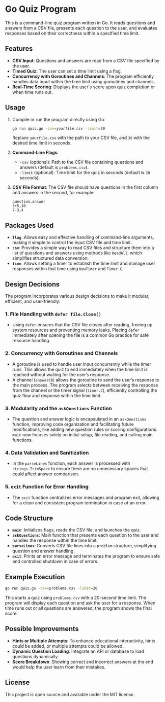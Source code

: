 
# Go Quiz Program

This is a command-line quiz program written in Go. It reads questions and answers from a CSV file, presents each question to the user, and evaluates responses based on their correctness within a specified time limit.

## Features

- **CSV Input**: Questions and answers are read from a CSV file specified by the user.
- **Timed Quiz**: The user can set a time limit using a flag.
- **Concurrency with Goroutines and Channels**: The program efficiently handles data input within the time limit using goroutines and channels.
- **Real-Time Scoring**: Displays the user's score upon quiz completion or when time runs out.

## Usage

1. Compile or run the program directly using Go:
   ```bash
   go run quiz.go -csv=yourfile.csv -limit=30
   ```
   Replace `yourfile.csv` with the path to your CSV file, and `30` with the desired time limit in seconds.

2. **Command-Line Flags**:
   - `-csv` (optional): Path to the CSV file containing questions and answers (default is `problems.csv`).
   - `-limit` (optional): Time limit for the quiz in seconds (default is `30` seconds).

3. **CSV File Format**: The CSV file should have questions in the first column and answers in the second, for example:
   ```csv
   question,answer
   5+5,10
   7-3,4
   ```

## Packages Used

- **`flag`**: Allows easy and effective handling of command-line arguments, making it simple to control the input CSV file and time limit.
- **`csv`**: Provides a simple way to read CSV files and structure them into a list of questions and answers using methods like `ReadAll`, which simplifies structured data conversion.
- **`time`**: Allows setting a timer to establish the time limit and manage user responses within that time using `NewTimer` and `Timer.C`.

## Design Decisions

The program incorporates various design decisions to make it modular, efficient, and user-friendly:

### 1. File Handling with `defer file.Close()`
   - Using `defer` ensures that the CSV file closes after reading, freeing up system resources and preventing memory leaks. Placing `defer` immediately after opening the file is a common Go practice for safe resource handling.

### 2. Concurrency with Goroutines and Channels
   - A goroutine is used to handle user input concurrently while the timer runs. This allows the quiz to end immediately when the time limit is reached without waiting for the user’s response.
   - A channel (`answerCh`) allows the goroutine to send the user’s response to the main process. The program selects between receiving the response from the channel or the timer signal (`timer.C`), efficiently controlling the quiz flow and response within the time limit.

### 3. Modularity and the `askQuestions` Function
   - The question and answer logic is encapsulated in an `askQuestions` function, improving code organization and facilitating future modifications, like adding new question rules or scoring configurations. `main` now focuses solely on initial setup, file reading, and calling main functions.

### 4. Data Validation and Sanitization
   - In the `parseLines` function, each answer is processed with `strings.TrimSpace` to ensure there are no unnecessary spaces that could affect answer comparison.

### 5. `exit` Function for Error Handling
   - The `exit` function centralizes error messages and program exit, allowing for a clean and consistent program termination in case of an error.

## Code Structure

- **`main`**: Initializes flags, reads the CSV file, and launches the quiz.
- **`askQuestions`**: Main function that presents each question to the user and handles the response within the time limit.
- **`parseLines`**: Converts CSV file lines into a `problem` structure, simplifying question and answer handling.
- **`exit`**: Prints an error message and terminates the program to ensure safe and controlled shutdown in case of errors.

## Example Execution

```bash
go run quiz.go -csv=problems.csv -limit=20
```

This starts a quiz using `problems.csv` with a 20-second time limit. The program will display each question and ask the user for a response. When time runs out or all questions are answered, the program shows the final score.

## Possible Improvements

- **Hints or Multiple Attempts**: To enhance educational interactivity, hints could be added, or multiple attempts could be allowed.
- **Dynamic Question Loading**: Integrate an API or database to load questions dynamically.
- **Score Breakdown**: Showing correct and incorrect answers at the end would help the user learn from their mistakes.

## License

This project is open source and available under the MIT license.
